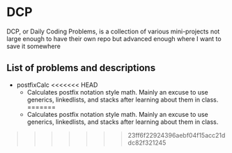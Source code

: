# DCP

DCP, or Daily Coding Problems, is a collection of various mini-projects not large enough to have their own repo but advanced enough where I want to save it somewhere


## List of problems and descriptions
- postfixCalc
<<<<<<< HEAD
   - Calculates postfix notation style math. Mainly an excuse to use generics, linkedlists, and stacks after learning about them in class.
=======
   - Calculates postfix notation style math. Mainly an excuse to use generics, linkedlists, and stacks after learning about them in class.
>>>>>>> 23ff6f22924396aebf04f15acc21ddc82f321245
